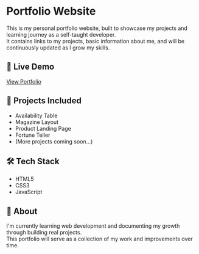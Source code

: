 # Portfolio Website

This is my personal portfolio website, built to showcase my projects and learning journey as a self-taught developer.  
It contains links to my projects, basic information about me, and will be continuously updated as I grow my skills.

## 🔗 Live Demo
[View Portfolio](https://jasonkong-coder.github.io/Personal-Portfolio/)

## 📂 Projects Included
- Availability Table
- Magazine Layout
- Product Landing Page
- Fortune Teller
- (More projects coming soon...)

## 🛠️ Tech Stack
- HTML5
- CSS3
- JavaScript

## 🚀 About
I'm currently learning web development and documenting my growth through building real projects.  
This portfolio will serve as a collection of my work and improvements over time.
